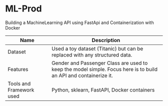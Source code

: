 # ML-Prod
Building a MachineLearning API using FastApi and Containerization with Docker  

|Name | Description |
|---------|-------|
| Dataset | Used a toy dataset (Titanic) but can be replaced with any structured data. |
| Features| Gender and Passenger Class are used to keep the model simple. Focus here is to build an API and containerize it.|
| Tools and Framework used| Python, sklearn, FastAPI, Docker containers | 
